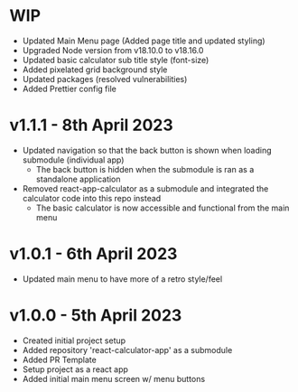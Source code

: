 # WIP

- Updated Main Menu page (Added page title and updated styling)
- Upgraded Node version from v18.10.0 to v18.16.0
- Updated basic calculator sub title style (font-size)
- Added pixelated grid background style
- Updated packages (resolved vulnerabilities)
- Added Prettier config file

# v1.1.1 - 8th April 2023

- Updated navigation so that the back button is shown when loading submodule (individual app)
  - The back button is hidden when the submodule is ran as a standalone application
- Removed react-app-calculator as a submodule and integrated the calculator code into this repo instead
  - The basic calculator is now accessible and functional from the main menu

# v1.0.1 - 6th April 2023

- Updated main menu to have more of a retro style/feel

# v1.0.0 - 5th April 2023

- Created initial project setup
- Added repository 'react-calculator-app' as a submodule
- Added PR Template
- Setup project as a react app
- Added initial main menu screen w/ menu buttons
